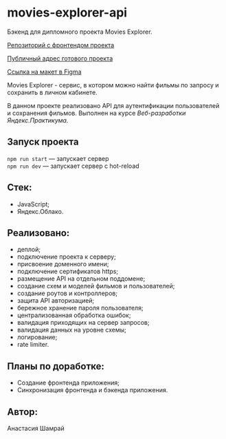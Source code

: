 # movies-explorer-api
Бэкенд для дипломного проекта Movies Explorer.

[Репозиторий с фронтендом проекта](https://github.com/NastiaShh/movies-explorer-frontend)

[Публичный адрес готового проекта](https://movies-explorer.nsh.nomoredomains.work)

[Ссылка на макет в Figma](https://www.figma.com/file/GGYpV4d6I5TvEDjR0SdR4B/Diploma-(Copy))

Movies Explorer - сервис, в котором можно найти фильмы по запросу и сохранить в личном кабинете.

В данном проекте реализовано API для аутентификации пользователей и сохранения фильмов. 
Выполнен на курсе *Веб-разработки Яндекс.Практикума.*
## Запуск проекта

`npm run start` — запускает сервер   
`npm run dev` — запускает сервер с hot-reload

## Стек:
- JavaScript;
- Яндекс.Облако.

## Реализовано:
- деплой;
- подключение проекта к серверу;
- присвоение доменного имени;
- подключение сертификатов https;
- размещение API на отдельном поддомене;
- создание схем и моделей фильмов и пользователей;
- создание роутов и контроллеров;
- защита API авторизацией;
- бережное хранение пароля пользователя;
- централизованная обработка ошибок;
- валидация приходящих на сервер запросов;
- валидация данных на уровне схемы;
- логирование;
- rate limiter.

## Планы по доработке:
- Создание фронтенда приложения;
- Синхронизация фронтенда и бэкенда приложения.

## Автор:
Анастасия Шамрай
